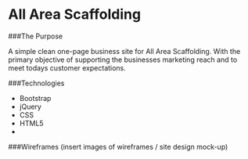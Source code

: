 # All Area Scaffolding

###The Purpose

A simple clean one-page business site for All Area Scaffolding. With the primary objective of supporting the businesses marketing reach and to meet todays customer expectations.

###Technologies
- Bootstrap
- jQuery
- CSS
- HTML5
- 
###Wireframes
(insert images of wireframes /  site design mock-up)
